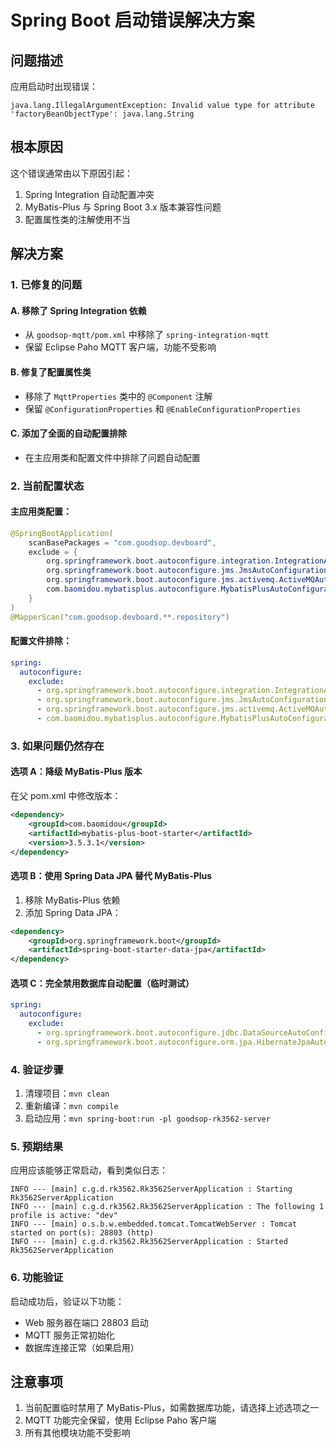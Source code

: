 # Spring Boot 启动错误解决方案

## 问题描述
应用启动时出现错误：
```
java.lang.IllegalArgumentException: Invalid value type for attribute 'factoryBeanObjectType': java.lang.String
```

## 根本原因
这个错误通常由以下原因引起：
1. Spring Integration 自动配置冲突
2. MyBatis-Plus 与 Spring Boot 3.x 版本兼容性问题
3. 配置属性类的注解使用不当

## 解决方案

### 1. 已修复的问题

#### A. 移除了 Spring Integration 依赖
- 从 `goodsop-mqtt/pom.xml` 中移除了 `spring-integration-mqtt`
- 保留 Eclipse Paho MQTT 客户端，功能不受影响

#### B. 修复了配置属性类
- 移除了 `MqttProperties` 类中的 `@Component` 注解
- 保留 `@ConfigurationProperties` 和 `@EnableConfigurationProperties`

#### C. 添加了全面的自动配置排除
- 在主应用类和配置文件中排除了问题自动配置

### 2. 当前配置状态

#### 主应用类配置：
```java
@SpringBootApplication(
    scanBasePackages = "com.goodsop.devboard",
    exclude = {
        org.springframework.boot.autoconfigure.integration.IntegrationAutoConfiguration.class,
        org.springframework.boot.autoconfigure.jms.JmsAutoConfiguration.class,
        org.springframework.boot.autoconfigure.jms.activemq.ActiveMQAutoConfiguration.class,
        com.baomidou.mybatisplus.autoconfigure.MybatisPlusAutoConfiguration.class
    }
)
@MapperScan("com.goodsop.devboard.**.repository")
```

#### 配置文件排除：
```yaml
spring:
  autoconfigure:
    exclude:
      - org.springframework.boot.autoconfigure.integration.IntegrationAutoConfiguration
      - org.springframework.boot.autoconfigure.jms.JmsAutoConfiguration
      - org.springframework.boot.autoconfigure.jms.activemq.ActiveMQAutoConfiguration
      - com.baomidou.mybatisplus.autoconfigure.MybatisPlusAutoConfiguration
```

### 3. 如果问题仍然存在

#### 选项 A：降级 MyBatis-Plus 版本
在父 pom.xml 中修改版本：
```xml
<dependency>
    <groupId>com.baomidou</groupId>
    <artifactId>mybatis-plus-boot-starter</artifactId>
    <version>3.5.3.1</version>
</dependency>
```

#### 选项 B：使用 Spring Data JPA 替代 MyBatis-Plus
1. 移除 MyBatis-Plus 依赖
2. 添加 Spring Data JPA：
```xml
<dependency>
    <groupId>org.springframework.boot</groupId>
    <artifactId>spring-boot-starter-data-jpa</artifactId>
</dependency>
```

#### 选项 C：完全禁用数据库自动配置（临时测试）
```yaml
spring:
  autoconfigure:
    exclude:
      - org.springframework.boot.autoconfigure.jdbc.DataSourceAutoConfiguration
      - org.springframework.boot.autoconfigure.orm.jpa.HibernateJpaAutoConfiguration
```

### 4. 验证步骤

1. 清理项目：`mvn clean`
2. 重新编译：`mvn compile`
3. 启动应用：`mvn spring-boot:run -pl goodsop-rk3562-server`

### 5. 预期结果

应用应该能够正常启动，看到类似日志：
```
INFO --- [main] c.g.d.rk3562.Rk3562ServerApplication : Starting Rk3562ServerApplication
INFO --- [main] c.g.d.rk3562.Rk3562ServerApplication : The following 1 profile is active: "dev"
INFO --- [main] o.s.b.w.embedded.tomcat.TomcatWebServer : Tomcat started on port(s): 28803 (http)
INFO --- [main] c.g.d.rk3562.Rk3562ServerApplication : Started Rk3562ServerApplication
```

### 6. 功能验证

启动成功后，验证以下功能：
- Web 服务器在端口 28803 启动
- MQTT 服务正常初始化
- 数据库连接正常（如果启用）

## 注意事项

1. 当前配置临时禁用了 MyBatis-Plus，如需数据库功能，请选择上述选项之一
2. MQTT 功能完全保留，使用 Eclipse Paho 客户端
3. 所有其他模块功能不受影响
